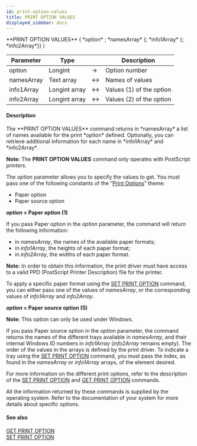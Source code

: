 ```yaml
---
id: print-option-values
title: PRINT OPTION VALUES
displayed_sidebar: docs
---
```


<!--REF #_command_.PRINT OPTION VALUES.Syntax-->**PRINT OPTION VALUES** ( *option* ; *namesArray* {; *info1Array* {; *info2Array*}} )<!-- END REF-->
<!--REF #_command_.PRINT OPTION VALUES.Params-->
| Parameter | Type |  | Description |
| --- | --- | --- | --- |
| option | Longint | -> | Option number |
| namesArray | Text array | <-> | Names of values |
| info1Array | Longint array | <-> | Values (1) of the option |
| info2Array | Longint array | <-> | Values (2) of the option |

<!-- END REF-->

#### Description 

<!--REF #_command_.PRINT OPTION VALUES.Summary-->The **PRINT OPTION VALUES** command returns in *namesArray* a list of names available for the print *option* defined.<!-- END REF--> Optionally, you can retrieve additional information for each name in *info1Array* and *info2Array*. 

**Note:** The **PRINT OPTION VALUES** command only operates with PostScript printers.

The *option* parameter allows you to specify the values to get. You must pass one of the following constants of the “[Print Options](/4Dv20R6/4D/20-R6/Print-Options.302-6958479.en.html)” theme:

* Paper option
* Paper source option

***option* \= Paper option (1)**

If you pass Paper option in the *option* parameter, the command will return the following information:

* in *namesArray*, the names of the available paper formats;
* in *info1Array*, the heights of each paper format;
* in *info2Array*, the widths of each paper format.

**Note:** In order to obtain this information, the print driver must have access to a valid PPD (PostScript Printer Description) file for the printer.

To apply a specific paper format using the [SET PRINT OPTION](set-print-option.md) command, you can either pass one of the values of *namesArray*, or the corresponding values of *info1Array* and *info2Array*.

***option* \= Paper source option (5)**

**Note:** This option can only be used under Windows.

If you pass Paper source option in the *option* parameter, the command returns the names of the different trays available in *namesArray*, and their internal Windows ID numbers in *info1Array* (*info2Array* remains empty). The order of the values in the arrays is defined by the print driver. To indicate a tray using the [SET PRINT OPTION](set-print-option.md) command, you must pass the index, as found in the *namesArray* or *info1Array* arrays, of the element desired.

For more information on the different print options, refer to the description of the [SET PRINT OPTION](set-print-option.md) and [GET PRINT OPTION](get-print-option.md) commands.

All the information returned by these commands is supplied by the operating system. Refer to the documentation of your system for more details about specific options.

#### See also 

[GET PRINT OPTION](get-print-option.md)  
[SET PRINT OPTION](set-print-option.md)  